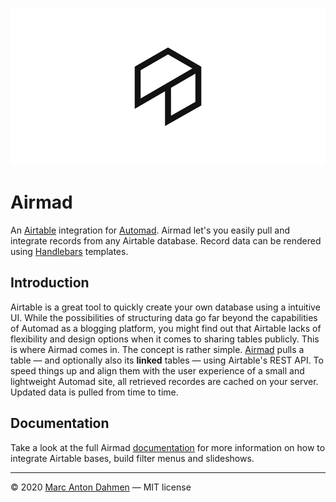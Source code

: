 ![](https://raw.githubusercontent.com/marcantondahmen/automad-airmad/master/docs/source/_static/airmad.png)

# Airmad

An [Airtable](https://airtable.com) integration for [Automad](https://automad.org). Airmad let's you easily pull and integrate records from any Airtable database. Record data can be rendered using [Handlebars](https://handlebarsjs.com) templates.


## Introduction

Airtable is a great tool to quickly create your own database using a intuitive UI. While the possibilities of structuring data go far beyond the capabilities of Automad as a blogging platform, you might find out that Airtable lacks of flexibility and design options when it comes to sharing tables publicly. This is where Airmad comes in. The concept is rather simple. [Airmad](https://airmad.readthedocs.io) pulls a table &mdash; and optionally also its **linked** tables &mdash; using Airtable's REST API. To speed things up and align them with the user experience of a small and lightweight Automad site, all retrieved recordes are cached on your server. Updated data is pulled from time to time.    

## Documentation

Take a look at the full Airmad [documentation](https://airmad.readthedocs.io) for more information on how to integrate Airtable bases, build filter menus and slideshows.

---

&copy; 2020 [Marc Anton Dahmen](https://marcdahmen.de) &mdash; MIT license